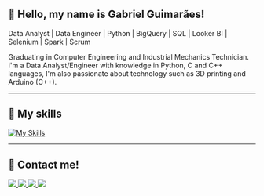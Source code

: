 ## 💜 Hello, my name is Gabriel Guimarães!

Data Analyst | Data Engineer | Python | BigQuery | SQL | Looker BI | Selenium | Spark | Scrum

Graduating in Computer Engineering and Industrial Mechanics Technician. I'm a Data Analyst/Engineer with knowledge in Python, C and C++ languages, I'm also passionate about technology such as 3D printing and Arduino (C++).

---

## 🚀 My skills

[![My Skills](https://skillicons.dev/icons?i=py,selenium,anaconda,gcp,sqlite,flask,js,c,html,css,bootstrap,cpp,mysql,raspberrypi)](https://skillicons.dev)

---

## 📩 Contact me!

<a target="_blank" href="https://www.linkedin.com/in/gabriel-guimaraes-rr/" rel="nofollow">
    <img src="https://img.shields.io/badge/LinkedIn-0077B5?style=for-the-badge&logo=linkedin&logoColor=white" style="max-width: 100%;">
</a>
<a target="_blank" href="https://wa.me/5531994601010" rel="nofollow">
    <img src="https://img.shields.io/badge/WhatsApp-25D366?style=for-the-badge&logo=whatsapp&logoColor=white" style="max-width: 100%;">
</a>
<a target="_blank" href="https://www.instagram.com/_gabrielguima_/" rel="nofollow">
    <img src="https://img.shields.io/badge/Instagram-E4405F?style=for-the-badge&logo=instagram&logoColor=white" style="max-width: 100%;">
</a>
<a target="_blank" href="mailto:gabrielguimaraesr.rocha@gmail.com" rel="nofollow">
    <img src="https://img.shields.io/badge/Gmail-D14836?style=for-the-badge&logo=gmail&logoColor=white" style="max-width: 100%;">
</a>
